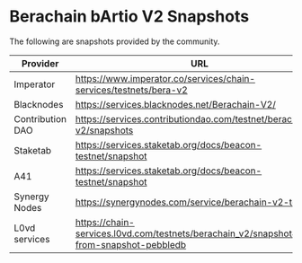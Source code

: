 # Berachain bArtio V2 Snapshots

The following are snapshots provided by the community.

| Provider         | URL                                                                                        | Database  |
| ---------------- | ------------------------------------------------------------------------------------------ | --------- |
| Imperator        | https://www.imperator.co/services/chain-services/testnets/bera-v2                          | goleveldb |
| Blacknodes       | https://services.blacknodes.net/Berachain-V2/                                              | pebbledb  |
| Contribution DAO | https://services.contributiondao.com/testnet/berachain-v2/snapshots                        | pebbledb  |
| Staketab         | https://services.staketab.org/docs/beacon-testnet/snapshot                                 | pebbledb  |
| A41              | https://services.staketab.org/docs/beacon-testnet/snapshot                                 | pebbledb  |
| Synergy Nodes    | https://synergynodes.com/service/berachain-v2-testnet                                      | pebbledb  |
| L0vd services    | https://chain-services.l0vd.com/testnets/berachain_v2/snapshot#sync-from-snapshot-pebbledb | pebbledb  |